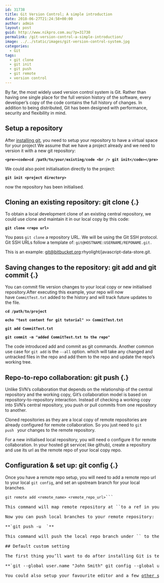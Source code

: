 ```yaml
---
id: 31738
title: Git Version Control; A simple introduction
date: 2018-06-27T21:24:58+00:00
author: admin
layout: post
guid: http://www.nikpro.com.au/?p=31738
permalink: /git-version-control-a-simple-introduction/
image: ../../static/images/git-version-control-system.jpg
categories:
  - Git
tags:
  - git clone
  - git init
  - git push
  - git remote
  - version control
---
```

By far, the most widely used version control system is Git. Rather than having one single place for the full version history of the software, every developer&#8217;s copy of the code contains the full history of changes. In addition to being distributed, Git has been designed with performance, security and flexibility in mind.

## Setup a repository

After <a href="https://git-scm.com/book/en/v2/Getting-Started-Installing-Git" target="_blank" rel="noopener noreferrer">installing git</a>, you need to setup your repository to have a virtual space for your project We assume that we have a project already and we need to version it with a new git repository:

**`<pre><code>cd /path/to/your/existing/code <br />
git init</code></pre>`**

We could also point initialisation directly to the project:

**`git init <project directory>`**

now the repository has been initialised.

## Cloning an existing repository: git clone {.}

To obtain a local development clone of an existing central repository, we could use clone and maintain it in our local copy by this code:

**`git clone <repo url>`**

You pass `git clone` a repository URL. We will be using the Git SSH protocol. Git SSH URLs follow a template of: `git@HOSTNAME:USERNAME/REPONAME.git.`

This is an example: git@bitbucket.org:rhyolight/javascript-data-store.git.

## Saving changes to the repository: git add and git commit {.}

You can commit file version changes to your local copy or new initialised repository.After executing this example, your repo will now have `CommitTest.txt` added to the history and will track future updates to the file.

**`cd /path/to/project`** 

**`echo "test content for git tutorial" >> CommitTest.txt`** 

**`git add CommitTest.txt`** 

**`git commit -m "added CommitTest.txt to the repo"`**

The code introduced add and commit as git commands. Another common use case for `git add` is the `--all` option. which will take any changed and untracked files in the repo and add them to the repo and update the repo&#8217;s working tree.

## Repo-to-repo collaboration: git push {.}

Unlike SVN&#8217;s collaboration that depends on the relationship of the central repository and the working copy, Git’s collaboration model is based on repository-to-repository interaction. Instead of checking a working copy into SVN’s central repository, you push or pull commits from one repository to another.

Cloned repositories as they are a local copy of remote repositories are already configured for remote collaboration. So you just need to `git push ` your changes to the remote repository.

For a new initialised local repository, you will need o configure it for remote collaboration. In your hosted git service( like github), create a repository and use its url as the remote repo of your local copy repo.

## Configuration & set up: git config {.}

Once you have a remote repo setup, you will need to add a remote repo url to your local `git config`, and set an upstream branch for your local branches.

<pre><code>git remote add &lt;remote_name&gt; &lt;remote_repo_url&gt;</code>```

This command will map remote repository at `<remote_repo_url>`to a ref in your local repo under `<remote_name>`. 

Now you can push local branches to your remote repository:

**`git push -u <remote_name> <local_branch_name>`**

This command will push the local repo branch under `<local_branc_name>` to the remote repo at `<remote_name>`.

## Default custom setting

The first thing you’ll want to do after installing Git is tell it your name/email and customise some of the default settings.

**`git --global user.name "John Smith" git config --global user.email john@example.com`**

You could also setup your favourite editor and a few <a href="https://www.atlassian.com/git/tutorials/why-git" target="_blank" rel="noopener noreferrer">other settings</a> as you wish.